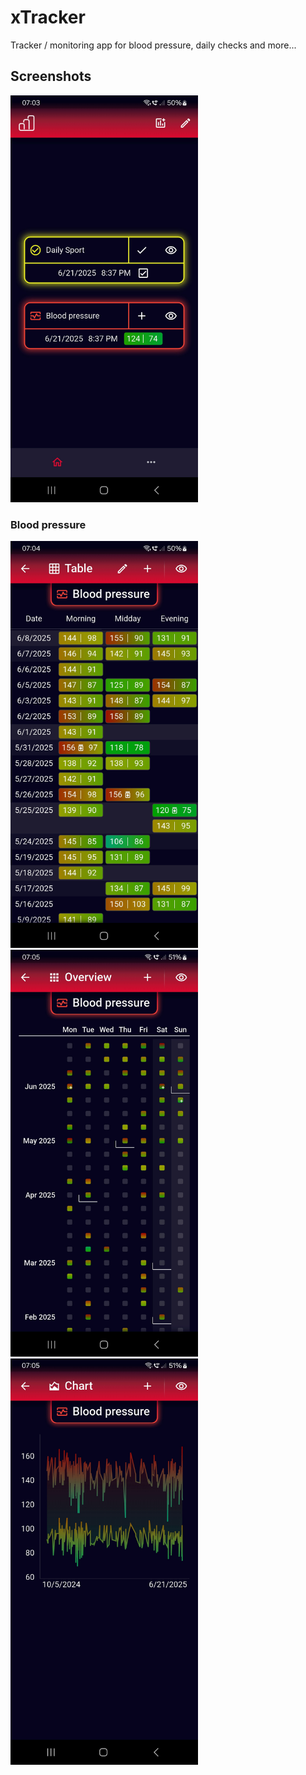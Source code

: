 # xTracker

Tracker / monitoring app for blood pressure, daily checks and more...

## Screenshots

<img src="resources/readme/screenshot_series.jpg" width="300" alt="screenshot series overview">

### Blood pressure

<img src="resources/readme/screenshot_blood_pressure_view%20(1).jpg" width="300" alt="screenshot blood pressure table view">
<img src="resources/readme/screenshot_blood_pressure_view%20(2).jpg" width="300" alt="screenshot blood pressure overview">
<img src="resources/readme/screenshot_blood_pressure_view%20(3).jpg" width="300" alt="screenshot blood pressure line chart view">
